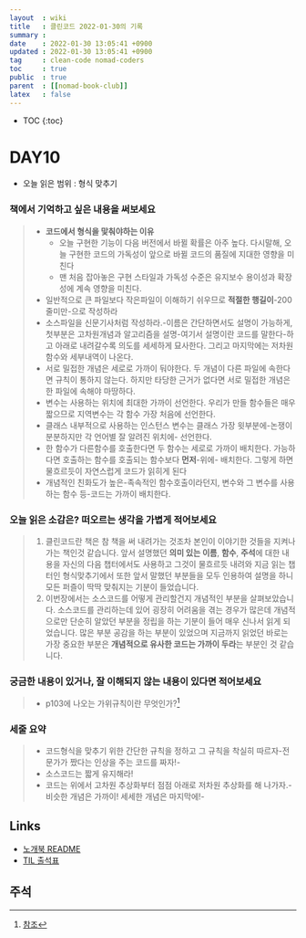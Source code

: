 ```yaml
---
layout  : wiki
title   : 클린코드 2022-01-30의 기록
summary : 
date    : 2022-01-30 13:05:41 +0900
updated : 2022-01-30 13:05:41 +0900
tag     : clean-code nomad-coders
toc     : true
public  : true
parent  : [[nomad-book-club]]
latex   : false
---
```

* TOC
{:toc}

# DAY10
* 오늘 읽은 범위 : 형식 맞추기

### 책에서 기억하고 싶은 내용을 써보세요
> * **코드에서 형식을 맟춰야하는 이유**
>     * 오늘 구현한 기능이 다음 버전에서 바뀔 확률은 아주 높다. 다시말해, 오늘 구현한 코드의 가독성이 앞으로 바뀔 코드의 품질에 지대한 영향을 미친다
>     * 맨 처음 잡아놓은 구현 스타일과 가독성 수준은 유지보수 용이성과 확장성에 계속 영향을 미친다.
> * 일반적으로 큰 파일보다 작은파일이 이해하기 쉬우므로 **적절한 행길이**-200줄미만-으로 작성하라
> * 소스파일을 신문기사처럼 작성하라.-이름은 간단하면서도 설명이 가능하게, 첫부분은 고차원개념과 알고리즘을 설명-여기서 설명이란 코드를 말한다-하고 아래로 내려갈수록 의도를 세세하게 묘사한다. 그리고 마지막에는 저차원함수와 세부내역이 나온다.
> * 서로 밀접한 개념은 세로로 가까이 둬야한다. 두 개념이 다른 파일에 속한다면 규칙이 통하지 않는다. 하지만 타당한 근거가 없다면 서로 밀접한 개념은 한 파일에 속해야 마땅하다.
> * 변수는 사용하는 위치에 최대한 가까이 선언한다. 우리가 만들 함수들은 매우 짧으므로 지역변수는 각 함수 가장 처음에 선언한다.
> * 클래스 내부적으로 사용하는 인스턴스 변수는 클래스 가장 윗부분에-논쟁이 분분하지만 각 언어별 잘 알려진 위치에- 선언한다. 
> * 한 함수가 다른함수를 호출한다면 두 함수는 세로로 가까이 배치한다. 가능하다면 호출하는 함수를 호출되는 함수보다 **먼저**-위에- 배치한다. 그렇게 하면 물흐르듯이 자연스럽게 코드가 읽히게 된다
> * 개념적인 친화도가 높은-족속적인 함수호출이라던지, 변수와 그 변수를 사용하는 함수 등-코드는 가까이 배치한다.

### 오늘 읽은 소감은? 떠오르는 생각을 가볍게 적어보세요
> 1. 클린코드란 책은 참 책을 써 내려가는 것조차 본인이 이야기한 것들을 지켜나가는 책인것 같습니다. 앞서 설명했던 **의미 있는 이름**, **함수**, **주석**에 대한 내용을 자신의 다음 챕터에서도 사용하고 그것이 물흐르듯 내려와 지금 읽는 챕터인 형식맞추기에서 또한 앞서 말했던 부분들을 모두 인용하여 설명을 하니 모든 퍼즐이 딱딱 맞춰지는 기분이 들었습니다.
> 2. 이번장에서는 소스코드를 어떻게 관리할건지 개념적인 부분을 살펴보았습니다. 소스코드를 관리하는데 있어 굉장히 어려움을 겪는 경우가 많은데 개념적으로만 단순히 알았던 부분을 정립을 하는 기분이 들어 매우 신나서 읽게 되었습니다. 많은 부분 공감을 하는 부분이 있었으며 지금까지 읽었던 바로는 가장 중요한 부분은 **개념적으로 유사한 코드는 가까이 두라**는 부분인 것 같습니다.

### 궁금한 내용이 있거나, 잘 이해되지 않는 내용이 있다면 적어보세요
> * p103에 나오는 가위규칙이란 무엇인가?[^SCISSORS_RULE-1]

### 세줄 요약
> * 코드형식을 맞추기 위한 간단한 규칙을 정하고 그 규칙을 착실히 따르자-전문가가 짰다는 인상을 주는 코드를 짜자!-
> * 소스코드는 짧게 유지해라!
> * 코드는 위에서 고차원 추상화부터 점점 아래로 저차원 추상화를 해 나가자.-비슷한 개념은 가까이! 세세한 개념은 마지막에!-

## Links
* [노개북 README](https://nomadcoders.oopy.io/readme?utm_source=Nomad_Book_Club%231&utm_campaign=853979327e-EMAIL_CAMPAIGN_2022_01_20_09_04&utm_medium=email&utm_term=0_26f5b50d66-853979327e-357549064)
* [TIL 출석표](https://docs.google.com/spreadsheets/d/1Cy2NOnfFDP6Y1snkd3nL5VidLDmBq8C9696iTwbc_K0/edit#gid=0)

## 주석
[^SCISSORS_RULE-1]: [참조](https://blog.eq8.eu/article/scissors-rule-in-coding.html#:~:text=The%20rule%20is%20from%20old,it%20with%20scissors%20in%20half.)